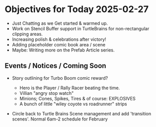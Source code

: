 # Objectives for Today 2025-02-27

- Just Chatting as we Get started & warmed up.
- Work on Stencil Buffer support in TurtleBrains for non-rectangular clipping areas.
- Increasing polish & celebrations after victory!
- Adding placeholder comic book area / scene
- Maybe: Writing more on the Prefab Article series.
  
## Events / Notices / Coming Soon

  
- Story outlining for Turbo Boom comic reward?
  - Hero is the Player / Rally Racer beating the time.
  - Villian "angry stop watch"
  - Minions; Cones, Spikes, Tires & of course: EXPLOSIVES
  - A bunch of little "wiley coyote vs roadrunner" strips
  
- Circle back to Turtle Brains Scene management and add 'transition scenes'.
Normal 6am-2 schedule for February
